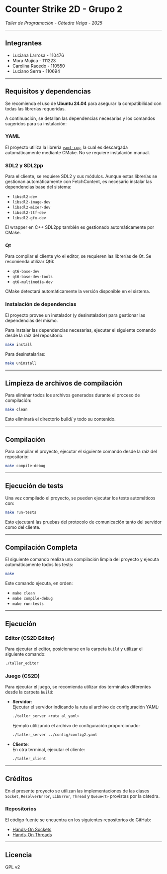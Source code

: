 # Counter Strike 2D - Grupo 2

_Taller de Programación - Cátedra Veiga - 2025_

---

## Integrantes

- Luciana Larrosa - 110476
- Mora Mujica - 111223
- Carolina Racedo - 110550
- Luciano Serra - 110694

---

## Requisitos y dependencias

Se recomienda el uso de **Ubuntu 24.04** para asegurar la compatibilidad con todas las librerías requeridas.

A continuación, se detallan las dependencias necesarias y los comandos sugeridos para su instalación:

### YAML

El proyecto utiliza la librería [`yaml-cpp`](https://github.com/jbeder/yaml-cpp), la cual es descargada automáticamente mediante CMake. No se requiere instalación manual.

### SDL2 y SDL2pp

Para el cliente, se requiere SDL2 y sus módulos. Aunque estas librerías se gestionan automáticamente con FetchContent, es necesario instalar las dependencias base del sistema:

- `libsdl2-dev`
- `libsdl2-image-dev`
- `libsdl2-mixer-dev`
- `libsdl2-ttf-dev`
- `libsdl2-gfx-dev`

El wrapper en C++ SDL2pp también es gestionado automáticamente por CMake.

### Qt

Para compilar el cliente y/o el editor, se requieren las librerías de Qt. Se recomienda utilizar Qt6:

- `qt6-base-dev`
- `qt6-base-dev-tools`
- `qt6-multimedia-dev`

CMake detectará automáticamente la versión disponible en el sistema.

### Instalación de dependencias

El proyecto provee un instalador (y desinstalador) para gestionar las dependencias del mismo.

Para instalar las dependencias necesarias, ejecutar el siguiente comando desde la raíz del repositorio:

```sh
make install
```

Para desinstalarlas:

```sh
make uninstall
```

---

## Limpieza de archivos de compilación

Para eliminar todos los archivos generados durante el proceso de compilación:

```sh
make clean
```

Esto eliminará el directorio build/ y todo su contenido.

---

## Compilación

Para compilar el proyecto, ejecutar el siguiente comando desde la raíz del repositorio:

```sh
make compile-debug
```

---

## Ejecución de tests

Una vez compilado el proyecto, se pueden ejecutar los tests automáticos con:

```sh
make run-tests
```

Esto ejecutará las pruebas del protocolo de comunicación tanto del servidor como del cliente.

---

## Compilación Completa

El siguiente comando realiza una compilación limpia del proyecto y ejecuta automáticamente todos los tests:

```sh
make
```

Este comando ejecuta, en orden:

- `make clean`
- `make compile-debug`
- `make run-tests`

---

## Ejecución

### Editor (CS2D Editor)

Para ejecutar el editor, posicionarse en la carpeta `build` y utilizar el siguiente comando:

```sh
./taller_editor
```

### Juego (CS2D)

Para ejecutar el juego, se recomienda utilizar dos terminales diferentes desde la carpeta `build`:

- **Servidor**:  
  Ejecutar el servidor indicando la ruta al archivo de configuración YAML:

  ```sh
  ./taller_server <ruta_al_yaml>
  ```
  Ejemplo utilizando el archivo de configuración proporcionado:

  ```sh
  ./taller_server ../config/config2.yaml
  ```

- **Cliente**:  
  En otra terminal, ejecutar el cliente:

  ```sh
  ./taller_client
  ```

---

## Créditos

En el presente proyecto se utilizan las implementaciones de las clases `Socket`, `ResolverError`, `LibError`, `Thread` y `Queue<T>` provistas por la cátedra.

### Repositorios

El código fuente se encuentra en los siguientes repositorios de GitHub:

- [Hands-On Sockets](https://github.com/eldipa/hands-on-sockets-in-cpp)
- [Hands-On Threads](https://github.com/eldipa/hands-on-threads)

---

## Licencia

GPL v2
